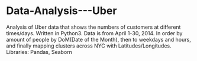 # Data-Analysis---Uber
Analysis of Uber data that shows the numbers of customers at different times/days. Written in Python3. Data is from April 1-30, 2014.
In order by amount of people by DoM(Date of the Month), then to weekdays and hours, and finally mapping clusters
across NYC with Latitudes/Longitudes. 
Libraries: Pandas, Seaborn
